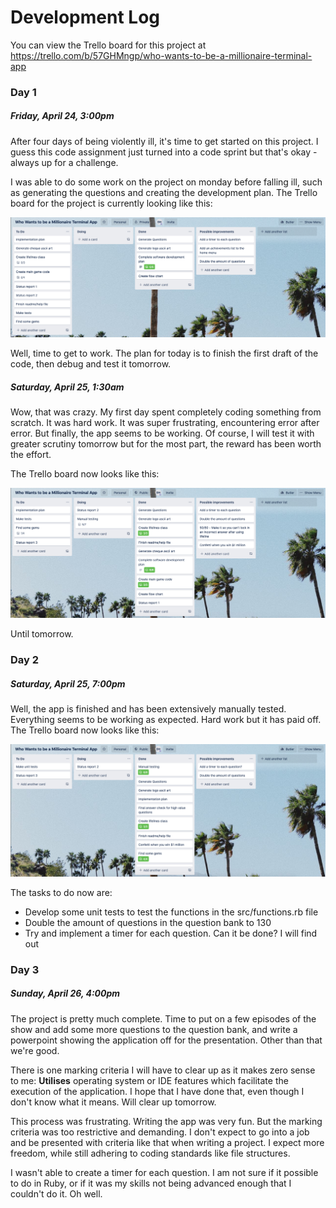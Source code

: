 # Development Log
You can view the Trello board for this project at https://trello.com/b/57GHMngp/who-wants-to-be-a-millionaire-terminal-app
### Day 1
##### Friday, April 24, 3:00pm
After four days of being violently ill, it's time to get started on this project. I guess this code assignment just turned into a code sprint but that's okay - always up for a challenge.

I was able to do some work on the project on monday before falling ill, such as generating the questions and creating the development plan. The Trello board for the project is currently looking like this:

![trello board 1](../img/trello-board-1.png)

Well, time to get to work. The plan for today is to finish the first draft of the code, then debug and test it tomorrow.

##### Saturday, April 25, 1:30am
Wow, that was crazy. My first day spent completely coding something from scratch. It was hard work. It was super frustrating, encountering error after error. But finally, the app seems to be working. Of course, I will test it with greater scrutiny tomorrow but for the most part, the reward has been worth the effort.

The Trello board now looks like this:

![trello board 2](../img/trello-board-2.png)

Until tomorrow.

### Day 2
##### Saturday, April 25, 7:00pm
Well, the app is finished and has been extensively manually tested. Everything seems to be working as expected. Hard work but it has paid off. The Trello board now looks like this:

![trello board 3](../img/trello-board-3.png)

The tasks to do now are:
* Develop some unit tests to test the functions in the src/functions.rb file
* Double the amount of questions in the question bank to 130
* Try and implement a timer for each question. Can it be done? I will find out

### Day 3
##### Sunday, April 26, 4:00pm
The project is pretty much complete. Time to put on a few episodes of the show and add some more questions to the question bank, and write a powerpoint showing the application off for the presentation. Other than that we're good.

There is one marking criteria I will have to clear up as it makes zero sense to me: **Utilises** operating system or IDE features which facilitate the execution of the application. I hope that I have done that, even though I don't know what it means. Will clear up tomorrow.

This process was frustrating. Writing the app was very fun. But the marking criteria was too restrictive and demanding. I don't expect to go into a job and be presented with criteria like that when writing a project. I expect more freedom, while still adhering to coding standards like file structures.

I wasn't able to create a timer for each question. I am not sure if it possible to do in Ruby, or if it was my skills not being advanced enough that I couldn't do it. Oh well.